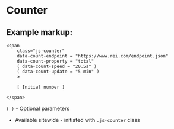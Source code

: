 # Counter

## Example markup:

```
<span
    class="js-counter"
    data-count-endpoint = "https://www.rei.com/endpoint.json"
    data-count-property = "total"
    ( data-count-speed = "20.5s" )
    ( data-count-update = "5 min" )
    >

    [ Initial number ]

</span>
```

`( )` - Optional parameters


- Available sitewide - initiated with `.js-counter` class

